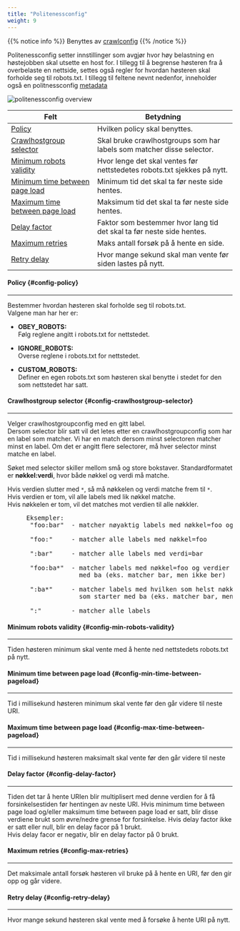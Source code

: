 ```yaml
---
title: "Politenessconfig"
weight: 9
---
```


{{% notice info %}}
Benyttes av [crawlconfig](../crawlconfig)
{{% /notice %}}  

Politenessconfig setter innstillinger som avgjør hvor høy belastning en høstejobben skal utsette en host for.
I tillegg til å begrense høsteren fra å overbelaste en nettside, settes også regler for hvordan høsteren skal forholde
seg til robots.txt. I tillegg til feltene nevnt nedenfor, inneholder også en politnessconfig [metadata](../#veidemann-meta)

![politenessconfig overview](/veidemann/docs/img/politenessconfig/veidemann_dashboard_politenessconfig_overview.png)  


Felt                                                                | Betydning
--------------------------------------------------------------------|-----------------------------------------
[Policy](#config-policy)                                            | Hvilken policy skal benyttes.
[Crawlhostgroup selector](#config-crawlhostgroup-selector)          | Skal bruke crawlhostgroups som har labels som matcher disse selector.
[Minimum robots validity](#config-min-robots-validity)              | Hvor lenge det skal ventes før nettstedetes robots.txt sjekkes på nytt.
[Minimum time between page load](#config-min-time-between-pageload) | Minimum tid det skal ta før neste side hentes.
[Maximum time between page load](#config-max-time-between-pageload) | Maksimum tid det skal ta før neste side hentes.
[Delay factor](#config-delay-factor)                                | Faktor som bestemmer hvor lang tid det skal ta før neste side hentes.
[Maximum retries](#config-max-retries)                              | Maks antall forsøk på å hente en side.
[Retry delay](#config-retry-delay)                                  | Hvor mange sekund skal man vente før siden lastes på nytt.


#### Policy {#config-policy}
----------------------------  

Bestemmer hvordan høsteren skal forholde seg til robots.txt.  
Valgene man har her er:  

- **OBEY_ROBOTS:**  
  Følg reglene angitt i robots.txt for nettstedet.  

- **IGNORE_ROBOTS:**  
  Overse reglene i robots.txt for nettstedet.

- **CUSTOM_ROBOTS:**  
  Definer en egen robots.txt som høsteren skal benytte i stedet for den som nettstedet har satt. 

#### Crawlhostgroup selector {#config-crawlhostgroup-selector}
--------------------------------------------------------------

Velger crawlhostgroupconfig med en gitt label.  
Dersom selector blir satt vil det letes etter en crawlhostgroupconfig som har en label som matcher.
Vi har en match dersom minst selectoren matcher minst en label. Om det er angitt flere selectorer, må hver selector
minst matche en label.  

Søket med selector skiller mellom små og store bokstaver. Standardformatet er **nøkkel:verdi**, 
hvor både nøkkel og verdi må matche.

Hvis verdien slutter med <code>&ast;</code>, så må nøkkelen og verdi matche frem til <code>&ast;</code>.  
Hvis verdien er tom, vil alle labels med lik nøkkel matche.  
Hvis nøkkelen er tom, vil det matches mot verdien til alle nøkkler.

<pre>
     Eksempler:  
      "foo:bar"  - matcher nøyaktig labels med nøkkel=foo og verdi=bar  
        
      "foo:"     - matcher alle labels med nøkkel=foo  
        
      ":bar"     - matcher alle labels med verdi=bar  
        
      "foo:ba*"  - matcher labels med nøkkel=foo og verdier som starter 
                   med ba (eks. matcher bar, men ikke ber)  
                     
      ":ba*"     - matcher labels med hvilken som helst nøkkel og verdier 
                   som starter med ba (eks. matcher bar, men ikke ber)  
                     
      ":"        - matcher alle labels
</pre>

#### Minimum robots validity {#config-min-robots-validity}
----------------------------------------------------------
Tiden høsteren minimum skal vente med å hente ned nettstedets robots.txt på nytt. 

#### Minimum time between page load {#config-min-time-between-pageload}
-----------------------------------------------------------------------

Tid i millisekund høsteren minimum skal vente før den går videre til neste URI.

#### Maximum time between page load {#config-max-time-between-pageload}
-----------------------------------------------------------------------
Tid i millisekund høsteren maksimalt skal vente før den går videre til neste

#### Delay factor {#config-delay-factor}
----------------------------------------

Tiden det tar å hente URIen blir multiplisert med denne verdien for å få forsinkelsestiden før hentingen av neste URI.
Hvis minimum time between page load og/eller maksimum time between page load er satt, blir disse verdiene brukt som
øvre/nedre grense for forsinkelse.
Hvis delay factor ikke er satt eller null, blir en delay facor på 1 brukt.   
Hvis delay facor er negativ, blir en delay factor på 0 brukt.


#### Maximum retries {#config-max-retries}
------------------------------------------
Det maksimale antall forsøk høsteren vil bruke på å hente en URI, før den gir opp og går videre.


#### Retry delay {#config-retry-delay}
--------------------------------------
Hvor mange sekund høsteren skal vente med å forsøke å hente URI på nytt.

    
 
